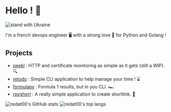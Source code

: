 # Hello ! 👋

![stand with Ukraine](https://badgen.net/badge/stand%20with/UKRAINE/?color=0057B8&labelColor=FFD700)

I'm a french devops engineer 🖥️ with a strong love 💛 for Python and Golang ! 

## Projects

 - [peekl](https://github.com/redat00/peekl) : HTTP and certificate monitoring as simple as it gets (still a WIP). 🔍
 - [retodo](https://github.com/redat00/retodo) : Simple CLI application to help manage your time ! ⌛
 - [formulapy](https://github.com/redat00/formulapy) : Formula 1 results, but in you CLI. 🏎️
 - [rpyshort](https://github.com/redat00/rpyshort) : A really simple application to create shortlink. 🔗

![redat00's GitHub stats](https://github-readme-stats.vercel.app/api?username=redat00&show_icons=true&theme=radical&layout=compact)
![redat00's top langs](https://github-readme-stats.vercel.app/api/top-langs/?username=redat00&theme=radical&langs_count=5&hide=html,css,jinja2,scss,powershell)


<!--
**redat00/redat00** is a ✨ _special_ ✨ repository because its `README.md` (this file) appears on your GitHub profile.

Here are some ideas to get you started:

- 🔭 I’m currently working on ...
- 🌱 I’m currently learning ...
- 👯 I’m looking to collaborate on ...
- 🤔 I’m looking for help with ...
- 💬 Ask me about ...
- 📫 How to reach me: ...
- 😄 Pronouns: ...
- ⚡ Fun fact: ...
-->
